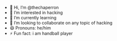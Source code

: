 - 👋 Hi, I’m @thechaperron
- 👀 I’m interested in hacking
- 🌱 I’m currently learning 
- 💞️ I’m looking to collaborate on any topic of hacking
- 😄 Pronouns: he/him
- ⚡ Fun fact: i am handball player

<!---
thechaperron/thechaperron is a ✨ special ✨ repository because its `README.md` (this file) appears on your GitHub profile.
You can click the Preview link to take a look at your changes.
--->
